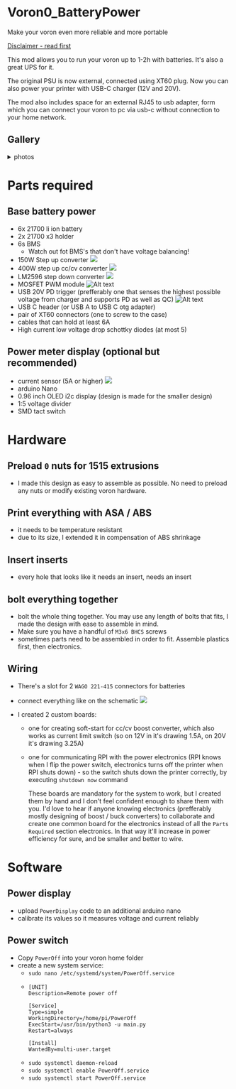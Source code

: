 # Voron0_BatteryPower
 Make your voron even more reliable and more portable

[Disclaimer - read first](#wiring)

This mod allows you to run your voron up to 1-2h with batteries. It's also a great UPS for it.

The original PSU is now external, connected using XT60 plug. Now you can also power your printer with USB-C charger (12V and 20V).

The mod also includes space for an external RJ45 to usb adapter, form which you can connect your voron to pc via usb-c without connection to your home network.



## Gallery

<details><summary>photos</summary><p>

![](photos/20230722_220412.jpg)
![](photos/20230719_121918.jpg)
![](photos/20230722_220407.jpg)

</p></details>

# Parts required
## Base battery power
- 6x 21700 li ion battery
- 2x 21700 x3 holder
- 6s BMS
  - Watch out fot BMS's that don't have voltage balancing!
- 150W Step up converter
    ![](images/image.png)
- 400W step up cc/cv converter
    ![](images/image-1.png)
- LM2596 step down converter
  ![](images/image-2.png)
- MOSFET PWM module
  ![Alt text](images/image-4.png)
- USB 20V PD trigger (prefferably one that senses the highest possible voltage from charger and supports PD as well as QC)
  ![Alt text](images/image-5.png)
- USB C header (or USB A to USB C otg adapter)
- pair of XT60 connectors (one to screw to the case)
- cables that can hold at least 6A
- High current low voltage drop schottky diodes (at most 5)

## Power meter display (optional but recommended)

- current sensor (5A or higher)
  ![](images/image-3.png)
- arduino Nano
- 0.96 inch OLED i2c display (design is made for the smaller design)
- 1:5 voltage divider
- SMD tact switch


# Hardware

## Preload `0` nuts for 1515 extrusions
- I made this design as easy to assemble as possible. No need to preload any nuts or modify existing voron hardware.

## Print everything with ASA / ABS
- it needs to be temperature resistant
- due to its size, I extended it in compensation of ABS shrinkage

## Insert inserts
- every hole that looks like it needs an insert, needs an insert

## bolt everything together
- bolt the whole thing together. You may use any length of bolts that fits, I made the design with ease to assemble in mind.
- Make sure you have a handful of `M3x6 BHCS` screws
- sometimes parts need to be assembled in order to fit. Assemble plastics first, then electronics.

## Wiring
- There's a slot for 2 `WAGO 221-415` connectors for batteries
- connect everything like on the schematic
  ![](diagram.svg)

- I created 2 custom boards:
  - one for creating soft-start for cc/cv boost converter, which also works as current limit switch (so on 12V in it's drawing 1.5A, on 20V it's drawing 3.25A)
  - one for communicating RPI with the power electronics (RPI knows when I flip the power switch, electronics turns off the printer when RPI shuts down) - so the switch shuts down the printer correctly, by executing `shutdown now` command
    
    These boards are mandatory for the system to work, but I created them by hand and I don't feel confident enough to share them with you. I'd love to hear if anyone knowing electronics (prefferably mostly designing of boost / buck converters) to collaborate and create one common board for the electronics instead of all the `Parts Required` section electronics. In that way it'll increase in power efficiency for sure, and be smaller and better to wire.


# Software

## Power display

- upload `PowerDisplay` code to an additional arduino nano
- calibrate its values so it measures voltage and current reliably

## Power switch

- Copy `PowerOff` into your voron home folder
- create a new system service:
  - `sudo nano /etc/systemd/system/PowerOff.service`
  - ```
    [UNIT]
    Description=Remote power off

    [Service]
    Type=simple
    WorkingDirectory=/home/pi/PowerOff
    ExecStart=/usr/bin/python3 -u main.py
    Restart=always

    [Install]
    WantedBy=multi-user.target
    ```
  - `sudo systemctl daemon-reload`
  - `sudo systemctl enable PowerOff.service`
  - `sudo systemctl start PowerOff.service`



